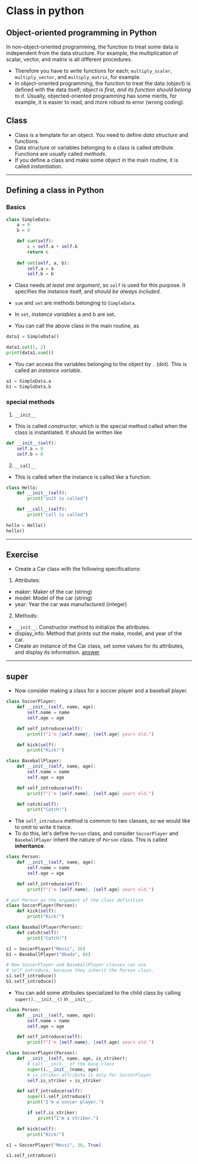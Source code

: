 # Class in python

## Object-oriented programming in Python
In non-object-oriented programming, the function to treat some data is independent from the data structure. For example, the multiplication of scalar, vector, and matrix is all different procedures.
* Therefore you have to write functions for each; `multiply_scaler`, `multiply_vector`, and `multiply_matrix`, for example.
* In object-oriented programming, the function to treat the data (object) is defined with the data itself; *object is first, and its function should belong to it*.
Usually, objected-oriented programming has some merits, for example, it is easier to read, and more robust to error (wrong coding).

## Class
* Class is a template for an object. You need to define *data structure* and functions. 
* Data structure or variables belonging to a class is called *attribute*. Functions are usually called *methods*.
* If you define a class and make some object in the main routine, it is called *instantiation*.

---

## Defining a class in Python
### Basics
```python
class SimpleData:
    a = 0
    b = 0

    def sum(self):
        c = self.a + self.b
        return c
  
    def set(self, a, b):
        self.a = a
        self.b = b
```
* Class needs *at least one argument*, so `self` is used for this purpose. It specifies the instance itself, and *should be always included*.
* `sum` and `set` are methods belonging to `SimpleData`.
* In `set`, *instance variables* a and b are set.

* You can call the above class in the main routine, as
```python
data1 = SimpleData()

data1.set(1, 2)
print(data1.sum())
```
* You can access the variables belonging to the object by `.` (dot). This is called an *instance variable*.
```python
a1 = SimpleData.a
b1 = SimpleData.b
```

### special methods
1. `__init__`
* This is called *constructor*, which is the special method called when the class is instantiated. It should be written like
```python
def __init__(self):
    self.a = 0
    self.b = 0
```

2. `__call__`
* This is called when the instance is called like a function.
```python
class Hello:
    def __init__(self):
        print("init is called")

    def __call__(self):
        print("call is called")

hello = Hello()
hello()
```

---

## Exercise
* Create a Car class with the following specifications:

1. Attributes:
* maker: Maker of the car (string)
* model: Model of the car (string)
* year: Year the car was manufactured (integer)

2. Methods:
* `__init__`: Constructor method to initialize the attributes.
* display_info: Method that prints out the make, model, and year of the car.
* Create an instance of the Car class, set some values for its attributes, and display its information.
<a href="./answer.md#class">answer</a>

---

## super
* Now consider making a class for a soccer player and a baseball player.
```python
class SoccerPlayer:
    def __init__(self, name, age):
        self.name = name
        self.age = age

    def self_introduce(self):
        print(f"I'm {self.name}, {self.age} years old.")

    def kick(self):
        print("Kick!")

class BaseballPlayer:
    def __init__(self, name, age):
        self.name = name
        self.age = age

    def self_introduce(self):
        print(f"I'm {self.name}, {self.age} years old.")

    def catch(self):
        print("Catch!")
```
* The `self_introduce` method is common to two classes, so we would like to omit to write it twice.
* To do this, let's define `Person` class, and consider `SoccerPlayer` and `BaseballPlayer` inherit the nature of `Person` class. This is called **inheritance**.
```python
class Person:
    def __init__(self, name, age):
        self.name = name
        self.age = age

    def self_introduce(self):
        print(f"I'm {self.name}, {self.age} years old.")

# put Person as the argument of the class definition
class SoccerPlayer(Person):
    def kick(self):
        print("Kick!")

class BaseballPlayer(Person):
    def catch(self):
        print("Catch!")

s1 = SoccerPlayer("Messi", 36)
b1 = BaseballPlayer("Okada", 66)

# Now SoccerPlayer and BaseballPlayer classes can use 
# self_introduce, because they inherit the Person class.
s1.self_introduce()
b1.self_introduce()
```
* You can add some attributes specialized to the child class by calling `super().__init__()` in `__init__`.
```python
class Person:
    def __init__(self, name, age):
        self.name = name
        self.age = age

    def self_introduce(self):
        print(f"I'm {self.name}, {self.age} years old.")

class SoccerPlayer(Person):
    def __init__(self, name, age, is_striker):
        # call __init__ of the base class
        super().__init__(name, age)
        # is_striker attribute is only for SoccerPlayer
        self.is_striker = is_striker

    def self_introduce(self):
        super().self_introduce()
        print("I'm a soccer player.")

        if self.is_striker:
            print("I'm a striker.")

    def kick(self):
        print("Kick!")

s1 = SoccerPlayer("Messi", 36, True)

s1.self_introduce()
```